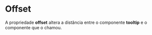 # Offset

A propriedade **offset** altera a distância entre o componente **tooltip** e o componente que o chamou.
